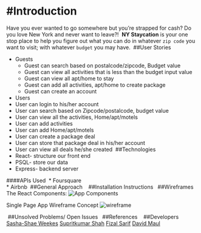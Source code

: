 #Introduction
===
Have you ever wanted to go somewhere but you’re strapped for cash? Do you love New York and never want to leave?!
​
**NY Staycation** is your one stop place to help you figure out what you can do in whatever ```zip code``` you want to visit; with whatever ```budget``` you may have. 
​
##User Stories
  
* Guests
  * Guest can search based on postalcode/zipcode, Budget value
  * Guest can view all activities that is less than the budget input value
  * Guest can view all apt/home to stay
  * Guest can add all activities, apt/home to create package
  * Guest can create an account 
​
* Users
 * User can login to his/her account
 * User can search based on Zipcode/postalcode, budget value
 * User can view all the activities, Home/apt/motels 
 * User can add activities
 * User can add Home/apt/motels
 * User can create a package deal
 * User can store that package deal in his/her account
 * User can view all deals he/she created
​
##Technologies
​
* React- structure our front end
* PSQL- store our data
* Express- backend server
  
####APIs Used 
​
    * Foursquare  
    * Airbnb
​
##General Approach
​
​
​
##Installation Instructions
​
​
​
##Wireframes
​The React Components:
![App Components](http://i.imgur.com/ugpmvv9.png)

Single Page App Wireframe Concept
![wireframe](http://i.imgur.com/5IbZ2Gr.png)

​
##Unsolved Problems/ Open Issues
​
​
##References
​
​
​
##Developers
​
[Sasha-Shae Weekes](https://github.com/afroniquely)
[Supritkumar Shah](https://github.com/supritshah1289/)
[Fizal Sarif](https://github.com/fizal619)
[David Maul](https://github.com/dmaul12)
​
